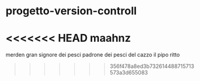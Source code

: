 # progetto-version-controll
<<<<<<< HEAD
maahnz
=======
merden gran signore dei pesci padrone dei pesci del cazzo
il pipo ritto
>>>>>>> 356f478a8ed3b732614488715713573a3d655083
